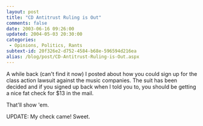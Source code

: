 ```yaml
---
layout: post
title: "CD Antitrust Ruling is Out"
comments: false
date: 2003-06-16 09:26:00
updated: 2004-05-03 20:30:00
categories:
 - Opinions, Politics, Rants
subtext-id: 20f326e2-d752-4584-b68e-596594d216ea
alias: /blog/post/CD-Antitrust-Ruling-is-Out.aspx
---
```



A while back (can't find it now) I posted about how you could sign up for the class action lawsuit against the music companies. The suit has been decided and if you signed up back when I told you to, you should be getting a nice fat check for $13 in the mail.

That'll show 'em.

UPDATE: My check came! Sweet.
